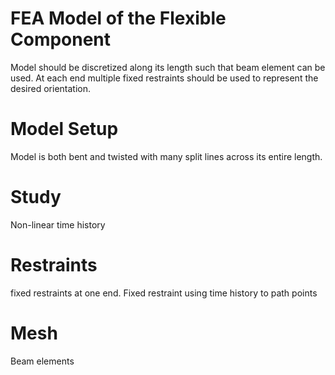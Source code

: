 # FEA Model of the Flexible Component

Model should be discretized along its length such that beam element can be used. At each end multiple fixed restraints should be used to represent the desired orientation.

# Model Setup

Model is both bent and twisted with many split lines across its entire length.

# Study

Non-linear time history

# Restraints

fixed restraints at one end. Fixed restraint using time history to path points

# Mesh

Beam elements
